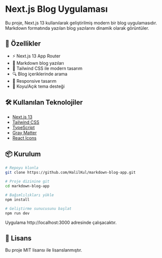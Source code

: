 # Next.js Blog Uygulaması

Bu proje, Next.js 13 kullanılarak geliştirilmiş modern bir blog uygulamasıdır. Markdown formatında yazılan blog yazılarını dinamik olarak görüntüler.

## 🚀 Özellikler

- ⚡ Next.js 13 App Router
- 📝 Markdown blog yazıları
- 🎨 Tailwind CSS ile modern tasarım
- 🔍 Blog içeriklerinde arama
- 📱 Responsive tasarım
- 🌙 Koyu/Açık tema desteği

## 🛠️ Kullanılan Teknolojiler

- [Next.js 13](https://nextjs.org/)
- [Tailwind CSS](https://tailwindcss.com/)
- [TypeScript](https://www.typescriptlang.org/)
- [Gray Matter](https://github.com/jonschlinkert/gray-matter)
- [React Icons](https://react-icons.github.io/react-icons/)

## 📦 Kurulum

```bash
# Repoyu klonla
git clone https://github.com/HalilKul/markdown-blog-app.git

# Proje dizinine git
cd markdown-blog-app

# Bağımlılıkları yükle
npm install

# Geliştirme sunucusunu başlat
npm run dev
```

Uygulama http://localhost:3000 adresinde çalışacaktır.

## 📄 Lisans

Bu proje MIT lisansı ile lisanslanmıştır.
